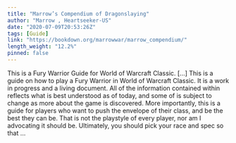 ```yaml
---
title: "Marrow’s Compendium of Dragonslaying"
author: "Marrow , Heartseeker-US"
date: "2020-07-09T20:53:26Z"
tags: [Guide]
link: "https://bookdown.org/marrowwar/marrow_compendium/"
length_weight: "12.2%"
pinned: false
---
```


This is a Fury Warrior Guide for World of Warcraft Classic. [...] This is a guide on how to play a Fury Warrior in World of Warcraft Classic. It is a work in progress and a living document. All of the information contained within reflects what is best understood as of today, and some of is subject to change as more about the game is discovered. More importantly, this is a guide for players who want to push the envelope of their class, and be the best they can be. That is not the playstyle of every player, nor am I advocating it should be. Ultimately, you should pick your race and spec so that  ...
